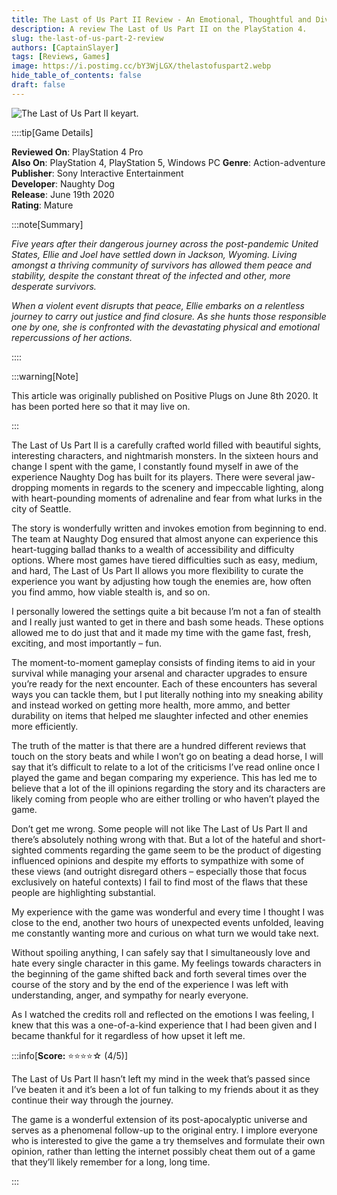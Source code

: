```yaml
---
title: The Last of Us Part II Review - An Emotional, Thoughtful and Diverse Post-Apocalypse
description: A review The Last of Us Part II on the PlayStation 4. 
slug: the-last-of-us-part-2-review
authors: [CaptainSlayer]
tags: [Reviews, Games]
image: https://i.postimg.cc/bY3WjLGX/thelastofuspart2.webp
hide_table_of_contents: false
draft: false
---
```


![The Last of Us Part II keyart.](https://i.postimg.cc/bY3WjLGX/thelastofuspart2.webp)

<!-- truncate -->

::::tip[Game Details]

**Reviewed On**: PlayStation 4 Pro  
**Also On**: PlayStation 4, PlayStation 5, Windows PC
**Genre**: Action-adventure  
**Publisher**: Sony Interactive Entertainment  
**Developer**: Naughty Dog  
**Release**: June 19th 2020  
**Rating**: Mature  

:::note[Summary]

*Five years after their dangerous journey across the post-pandemic United States, Ellie and Joel have settled down in Jackson, Wyoming. Living amongst a thriving community of survivors has allowed them peace and stability, despite the constant threat of the infected and other, more desperate survivors.*

*When a violent event disrupts that peace, Ellie embarks on a relentless journey to carry out justice and find closure. As she hunts those responsible one by one, she is confronted with the devastating physical and emotional repercussions of her actions.*

::::

:::warning[Note]

This article was originally published on Positive Plugs on June 8th 2020. It has been ported here so that it may live on.

:::

The Last of Us Part II is a carefully crafted world filled with beautiful sights, interesting characters, and nightmarish monsters. In the sixteen hours and change I spent with the game, I constantly found myself in awe of the experience Naughty Dog has built for its players. There were several jaw-dropping moments in regards to the scenery and impeccable lighting, along with heart-pounding moments of adrenaline and fear from what lurks in the city of Seattle.

The story is wonderfully written and invokes emotion from beginning to end. The team at Naughty Dog ensured that almost anyone can experience this heart-tugging ballad thanks to a wealth of accessibility and difficulty options. Where most games have tiered difficulties such as easy, medium, and hard, The Last of Us Part II allows you more flexibility to curate the experience you want by adjusting how tough the enemies are, how often you find ammo, how viable stealth is, and so on.

I personally lowered the settings quite a bit because I’m not a fan of stealth and I really just wanted to get in there and bash some heads. These options allowed me to do just that and it made my time with the game fast, fresh, exciting, and most importantly – fun.

The moment-to-moment gameplay consists of finding items to aid in your survival while managing your arsenal and character upgrades to ensure you’re ready for the next encounter. Each of these encounters has several ways you can tackle them, but I put literally nothing into my sneaking ability and instead worked on getting more health, more ammo, and better durability on items that helped me slaughter infected and other enemies more efficiently.

The truth of the matter is that there are a hundred different reviews that touch on the story beats and while I won’t go on beating a dead horse, I will say that it’s difficult to relate to a lot of the criticisms I’ve read online once I played the game and began comparing my experience. This has led me to believe that a lot of the ill opinions regarding the story and its characters are likely coming from people who are either trolling or who haven’t played the game.

Don’t get me wrong. Some people will not like The Last of Us Part II and there’s absolutely nothing wrong with that. But a lot of the hateful and short-sighted comments regarding the game seem to be the product of digesting influenced opinions and despite my efforts to sympathize with some of these views (and outright disregard others – especially those that focus exclusively on hateful contexts) I fail to find most of the flaws that these people are highlighting substantial.

My experience with the game was wonderful and every time I thought I was close to the end, another two hours of unexpected events unfolded, leaving me constantly wanting more and curious on what turn we would take next.

Without spoiling anything, I can safely say that I simultaneously love and hate every single character in this game. My feelings towards characters in the beginning of the game shifted back and forth several times over the course of the story and by the end of the experience I was left with understanding, anger, and sympathy for nearly everyone.

As I watched the credits roll and reflected on the emotions I was feeling, I knew that this was a one-of-a-kind experience that I had been given and I became thankful for it regardless of how upset it left me.

:::info[**Score:** ⭐⭐⭐⭐☆ (4/5)]

The Last of Us Part II hasn’t left my mind in the week that’s passed since I’ve beaten it and it’s been a lot of fun talking to my friends about it as they continue their way through the journey.

The game is a wonderful extension of its post-apocalyptic universe and serves as a phenomenal follow-up to the original entry. I implore everyone who is interested to give the game a try themselves and formulate their own opinion, rather than letting the internet possibly cheat them out of a game that they’ll likely remember for a long, long time.

:::